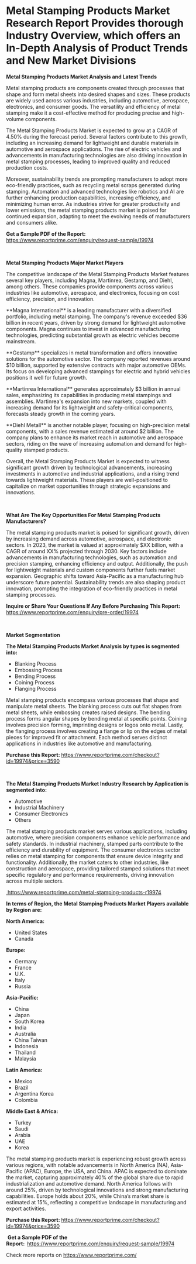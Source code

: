 <p><h1>Metal Stamping Products Market Research Report Provides thorough Industry Overview, which offers an In-Depth Analysis of Product Trends and New Market Divisions</h1></p><p><strong>Metal Stamping Products Market Analysis and Latest Trends</strong></p>
<p><p>Metal stamping products are components created through processes that shape and form metal sheets into desired shapes and sizes. These products are widely used across various industries, including automotive, aerospace, electronics, and consumer goods. The versatility and efficiency of metal stamping make it a cost-effective method for producing precise and high-volume components.</p><p>The Metal Stamping Products Market is expected to grow at a CAGR of 4.50% during the forecast period. Several factors contribute to this growth, including an increasing demand for lightweight and durable materials in automotive and aerospace applications. The rise of electric vehicles and advancements in manufacturing technologies are also driving innovation in metal stamping processes, leading to improved quality and reduced production costs.</p><p>Moreover, sustainability trends are prompting manufacturers to adopt more eco-friendly practices, such as recycling metal scraps generated during stamping. Automation and advanced technologies like robotics and AI are further enhancing production capabilities, increasing efficiency, and minimizing human error. As industries strive for greater productivity and lower emissions, the metal stamping products market is poised for continued expansion, adapting to meet the evolving needs of manufacturers and consumers alike.</p></p>
<p><strong>Get a Sample PDF of the Report:&nbsp;</strong> <a href="https://www.reportprime.com/enquiry/request-sample/19974?utm_campaign=3085&utm_medium=2&utm_source=Github&utm_content=ia&utm_term=18032025&utm_id=metal-stamping-products">https://www.reportprime.com/enquiry/request-sample/19974</a></p>
<p>&nbsp;</p>
<p><strong>Metal Stamping Products Major Market Players</strong></p>
<p><p>The competitive landscape of the Metal Stamping Products Market features several key players, including Magna, Martinrea, Gestamp, and Diehl, among others. These companies provide components across various industries like automotive, aerospace, and electronics, focusing on cost efficiency, precision, and innovation.</p><p>**Magna International** is a leading manufacturer with a diversified portfolio, including metal stamping. The company's revenue exceeded $36 billion in recent years, driven by strong demand for lightweight automotive components. Magna continues to invest in advanced manufacturing technologies, predicting substantial growth as electric vehicles become mainstream.</p><p>**Gestamp** specializes in metal transformation and offers innovative solutions for the automotive sector. The company reported revenues around $10 billion, supported by extensive contracts with major automotive OEMs. Its focus on developing advanced stampings for electric and hybrid vehicles positions it well for future growth.</p><p>**Martinrea International** generates approximately $3 billion in annual sales, emphasizing its capabilities in producing metal stampings and assemblies. Martinrea's expansion into new markets, coupled with increasing demand for its lightweight and safety-critical components, forecasts steady growth in the coming years.</p><p>**Diehl Metall** is another notable player, focusing on high-precision metal components, with a sales revenue estimated at around $2 billion. The company plans to enhance its market reach in automotive and aerospace sectors, riding on the wave of increasing automation and demand for high-quality stamped products.</p><p>Overall, the Metal Stamping Products Market is expected to witness significant growth driven by technological advancements, increasing investments in automotive and industrial applications, and a rising trend towards lightweight materials. These players are well-positioned to capitalize on market opportunities through strategic expansions and innovations.</p></p>
<p>&nbsp;</p>
<p><strong>What Are The Key Opportunities For Metal Stamping Products Manufacturers?</strong></p>
<p><p>The metal stamping products market is poised for significant growth, driven by increasing demand across automotive, aerospace, and electronic sectors. In 2023, the market is valued at approximately $XX billion, with a CAGR of around XX% projected through 2030. Key factors include advancements in manufacturing technologies, such as automation and precision stamping, enhancing efficiency and output. Additionally, the push for lightweight materials and custom components further fuels market expansion. Geographic shifts toward Asia-Pacific as a manufacturing hub underscore future potential. Sustainability trends are also shaping product innovation, prompting the integration of eco-friendly practices in metal stamping processes.</p></p>
<p><strong>Inquire or Share Your Questions If Any Before Purchasing This Report:</strong> <a href="https://www.reportprime.com/enquiry/pre-order/19974?utm_campaign=3085&utm_medium=2&utm_source=Github&utm_content=ia&utm_term=18032025&utm_id=metal-stamping-products">https://www.reportprime.com/enquiry/pre-order/19974</a></p>
<p>&nbsp;</p>
<p><strong>Market Segmentation</strong></p>
<p><strong>The Metal Stamping Products Market Analysis by types is segmented into:</strong></p>
<p><ul><li>Blanking Process</li><li>Embossing Process</li><li>Bending Process</li><li>Coining Process</li><li>Flanging Process</li></ul></p>
<p><p>Metal stamping products encompass various processes that shape and manipulate metal sheets. The blanking process cuts out flat shapes from metal sheets, while embossing creates raised designs. The bending process forms angular shapes by bending metal at specific points. Coining involves precision forming, imprinting designs or logos onto metal. Lastly, the flanging process involves creating a flange or lip on the edges of metal pieces for improved fit or attachment. Each method serves distinct applications in industries like automotive and manufacturing.</p></p>
<p><strong>Purchase this Report:&nbsp;</strong><a href="https://www.reportprime.com/checkout?id=19974&price=3590&utm_campaign=3085&utm_medium=2&utm_source=Github&utm_content=ia&utm_term=18032025&utm_id=metal-stamping-products">https://www.reportprime.com/checkout?id=19974&price=3590</a></p>
<p>&nbsp;</p>
<p><strong>The Metal Stamping Products Market Industry Research by Application is segmented into:</strong></p>
<p><ul><li>Automotive</li><li>Industrial Machinery</li><li>Consumer Electronics</li><li>Others</li></ul></p>
<p><p>The metal stamping products market serves various applications, including automotive, where precision components enhance vehicle performance and safety standards. In industrial machinery, stamped parts contribute to the efficiency and durability of equipment. The consumer electronics sector relies on metal stamping for components that ensure device integrity and functionality. Additionally, the market caters to other industries, like construction and aerospace, providing tailored stamped solutions that meet specific regulatory and performance requirements, driving innovation across multiple sectors.</p></p>
<p><a href="https://www.reportprime.com/metal-stamping-products-r19974?utm_campaign=3085&utm_medium=2&utm_source=Github&utm_content=ia&utm_term=18032025&utm_id=metal-stamping-products">&nbsp;https://www.reportprime.com/metal-stamping-products-r19974</a></p>
<p><strong>In terms of Region, the Metal Stamping Products Market Players available by Region are:</strong></p>
<p>
    <p> <strong> North America: </strong>
        <ul>
            <li>United States</li>
            <li>Canada</li>
        </ul>
        </p> 
    <p> <strong> Europe: </strong>
        <ul>
            <li>Germany</li>
            <li>France</li>
            <li>U.K.</li>
            <li>Italy</li>
            <li>Russia</li>
        </ul>
        </p> 
    <p> <strong> Asia-Pacific: </strong>
        <ul>
            <li>China</li>
            <li>Japan</li>
            <li>South Korea</li>
            <li>India</li>
            <li>Australia</li>
            <li>China Taiwan</li>
            <li>Indonesia</li>
            <li>Thailand</li>
            <li>Malaysia</li>
        </ul>
        </p> 
    <p> <strong> Latin America: </strong>
        <ul>
            <li>Mexico</li>
            <li>Brazil</li>
            <li>Argentina Korea</li>
            <li>Colombia</li>
        </ul>
        </p> 
    <p> <strong> Middle East & Africa: </strong>
        <ul>
            <li>Turkey</li>
            <li>Saudi</li>
            <li>Arabia</li>
            <li>UAE</li>
            <li>Korea</li>
        </ul>
    </p>
    </p>
<p><p>The metal stamping products market is experiencing robust growth across various regions, with notable advancements in North America (NA), Asia-Pacific (APAC), Europe, the USA, and China. APAC is expected to dominate the market, capturing approximately 40% of the global share due to rapid industrialization and automotive demand. North America follows with around 25%, driven by technological innovations and strong manufacturing capabilities. Europe holds about 20%, while China’s market share is estimated at 15%, reflecting a competitive landscape in manufacturing and export activities.</p></p>
<p><strong>Purchase this Report: </strong><a href="https://www.reportprime.com/checkout?id=19974&price=3590&utm_campaign=3085&utm_medium=2&utm_source=Github&utm_content=ia&utm_term=18032025&utm_id=metal-stamping-products">https://www.reportprime.com/checkout?id=19974&price=3590</a></p>
<p>&nbsp;<strong>Get a Sample PDF of the Report:&nbsp;&nbsp;</strong><a href="https://www.reportprime.com/enquiry/request-sample/19974?utm_campaign=3085&utm_medium=2&utm_source=Github&utm_content=ia&utm_term=18032025&utm_id=metal-stamping-products">https://www.reportprime.com/enquiry/request-sample/19974</a></p>
<p><strong></strong></p>
<p>Check more reports on <a href="https://www.reportprime.com/?utm_campaign=3085&utm_medium=2&utm_source=Github&utm_content=ia&utm_term=18032025&utm_id=metal-stamping-products">https://www.reportprime.com/</a></p>
